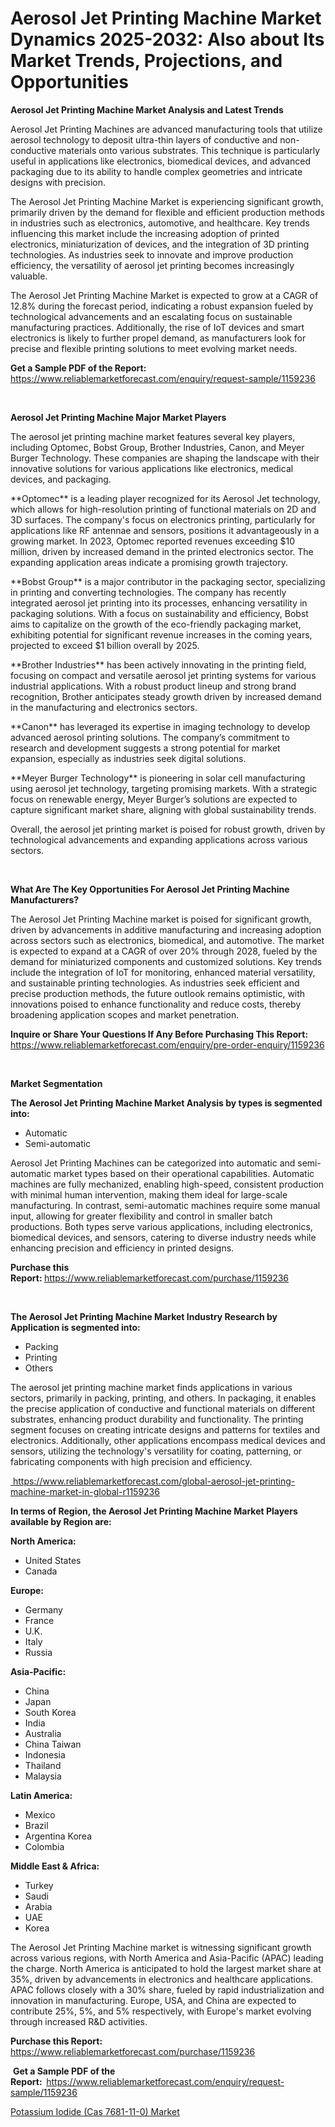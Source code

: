 <p><h1>Aerosol Jet Printing Machine Market Dynamics 2025-2032: Also about Its Market Trends, Projections, and Opportunities</h1></p><p><strong>Aerosol Jet Printing Machine Market Analysis and Latest Trends</strong></p>
<p><p>Aerosol Jet Printing Machines are advanced manufacturing tools that utilize aerosol technology to deposit ultra-thin layers of conductive and non-conductive materials onto various substrates. This technique is particularly useful in applications like electronics, biomedical devices, and advanced packaging due to its ability to handle complex geometries and intricate designs with precision. </p><p>The Aerosol Jet Printing Machine Market is experiencing significant growth, primarily driven by the demand for flexible and efficient production methods in industries such as electronics, automotive, and healthcare. Key trends influencing this market include the increasing adoption of printed electronics, miniaturization of devices, and the integration of 3D printing technologies. As industries seek to innovate and improve production efficiency, the versatility of aerosol jet printing becomes increasingly valuable.</p><p>The Aerosol Jet Printing Machine Market is expected to grow at a CAGR of 12.8% during the forecast period, indicating a robust expansion fueled by technological advancements and an escalating focus on sustainable manufacturing practices. Additionally, the rise of IoT devices and smart electronics is likely to further propel demand, as manufacturers look for precise and flexible printing solutions to meet evolving market needs.</p></p>
<p><strong>Get a Sample PDF of the Report:&nbsp;</strong> <a href="https://www.reliablemarketforecast.com/enquiry/request-sample/1159236?utm_campaign=3129&utm_medium=2&utm_source=Github&utm_content=ia&utm_term=22032025&utm_id=aerosol-jet-printing-machine">https://www.reliablemarketforecast.com/enquiry/request-sample/1159236</a></p>
<p>&nbsp;</p>
<p><strong>Aerosol Jet Printing Machine Major Market Players</strong></p>
<p><p>The aerosol jet printing machine market features several key players, including Optomec, Bobst Group, Brother Industries, Canon, and Meyer Burger Technology. These companies are shaping the landscape with their innovative solutions for various applications like electronics, medical devices, and packaging.</p><p>**Optomec** is a leading player recognized for its Aerosol Jet technology, which allows for high-resolution printing of functional materials on 2D and 3D surfaces. The company's focus on electronics printing, particularly for applications like RF antennae and sensors, positions it advantageously in a growing market. In 2023, Optomec reported revenues exceeding $10 million, driven by increased demand in the printed electronics sector. The expanding application areas indicate a promising growth trajectory.</p><p>**Bobst Group** is a major contributor in the packaging sector, specializing in printing and converting technologies. The company has recently integrated aerosol jet printing into its processes, enhancing versatility in packaging solutions. With a focus on sustainability and efficiency, Bobst aims to capitalize on the growth of the eco-friendly packaging market, exhibiting potential for significant revenue increases in the coming years, projected to exceed $1 billion overall by 2025.</p><p>**Brother Industries** has been actively innovating in the printing field, focusing on compact and versatile aerosol jet printing systems for various industrial applications. With a robust product lineup and strong brand recognition, Brother anticipates steady growth driven by increased demand in the manufacturing and electronics sectors.</p><p>**Canon** has leveraged its expertise in imaging technology to develop advanced aerosol printing solutions. The company’s commitment to research and development suggests a strong potential for market expansion, especially as industries seek digital solutions.</p><p>**Meyer Burger Technology** is pioneering in solar cell manufacturing using aerosol jet technology, targeting promising markets. With a strategic focus on renewable energy, Meyer Burger’s solutions are expected to capture significant market share, aligning with global sustainability trends. </p><p>Overall, the aerosol jet printing market is poised for robust growth, driven by technological advancements and expanding applications across various sectors.</p></p>
<p>&nbsp;</p>
<p><strong>What Are The Key Opportunities For Aerosol Jet Printing Machine Manufacturers?</strong></p>
<p><p>The Aerosol Jet Printing Machine market is poised for significant growth, driven by advancements in additive manufacturing and increasing adoption across sectors such as electronics, biomedical, and automotive. The market is expected to expand at a CAGR of over 20% through 2028, fueled by the demand for miniaturized components and customized solutions. Key trends include the integration of IoT for monitoring, enhanced material versatility, and sustainable printing technologies. As industries seek efficient and precise production methods, the future outlook remains optimistic, with innovations poised to enhance functionality and reduce costs, thereby broadening application scopes and market penetration.</p></p>
<p><strong>Inquire or Share Your Questions If Any Before Purchasing This Report:</strong> <a href="https://www.reliablemarketforecast.com/enquiry/pre-order-enquiry/1159236?utm_campaign=3129&utm_medium=2&utm_source=Github&utm_content=ia&utm_term=22032025&utm_id=aerosol-jet-printing-machine">https://www.reliablemarketforecast.com/enquiry/pre-order-enquiry/1159236</a></p>
<p>&nbsp;</p>
<p><strong>Market Segmentation</strong></p>
<p><strong>The Aerosol Jet Printing Machine Market Analysis by types is segmented into:</strong></p>
<p><ul><li>Automatic</li><li>Semi-automatic</li></ul></p>
<p><p>Aerosol Jet Printing Machines can be categorized into automatic and semi-automatic market types based on their operational capabilities. Automatic machines are fully mechanized, enabling high-speed, consistent production with minimal human intervention, making them ideal for large-scale manufacturing. In contrast, semi-automatic machines require some manual input, allowing for greater flexibility and control in smaller batch productions. Both types serve various applications, including electronics, biomedical devices, and sensors, catering to diverse industry needs while enhancing precision and efficiency in printed designs.</p></p>
<p><strong>Purchase this Report:&nbsp;</strong><a href="https://www.reliablemarketforecast.com/purchase/1159236?utm_campaign=3129&utm_medium=2&utm_source=Github&utm_content=ia&utm_term=22032025&utm_id=aerosol-jet-printing-machine">https://www.reliablemarketforecast.com/purchase/1159236</a></p>
<p>&nbsp;</p>
<p><strong>The Aerosol Jet Printing Machine Market Industry Research by Application is segmented into:</strong></p>
<p><ul><li>Packing</li><li>Printing</li><li>Others</li></ul></p>
<p><p>The aerosol jet printing machine market finds applications in various sectors, primarily in packing, printing, and others. In packaging, it enables the precise application of conductive and functional materials on different substrates, enhancing product durability and functionality. The printing segment focuses on creating intricate designs and patterns for textiles and electronics. Additionally, other applications encompass medical devices and sensors, utilizing the technology's versatility for coating, patterning, or fabricating components with high precision and efficiency.</p></p>
<p><a href="https://www.reliablemarketforecast.com/global-aerosol-jet-printing-machine-market-in-global-r1159236?utm_campaign=3129&utm_medium=2&utm_source=Github&utm_content=ia&utm_term=22032025&utm_id=aerosol-jet-printing-machine">&nbsp;https://www.reliablemarketforecast.com/global-aerosol-jet-printing-machine-market-in-global-r1159236</a></p>
<p><strong>In terms of Region, the Aerosol Jet Printing Machine Market Players available by Region are:</strong></p>
<p>
    <p> <strong> North America: </strong>
        <ul>
            <li>United States</li>
            <li>Canada</li>
        </ul>
        </p> 
    <p> <strong> Europe: </strong>
        <ul>
            <li>Germany</li>
            <li>France</li>
            <li>U.K.</li>
            <li>Italy</li>
            <li>Russia</li>
        </ul>
        </p> 
    <p> <strong> Asia-Pacific: </strong>
        <ul>
            <li>China</li>
            <li>Japan</li>
            <li>South Korea</li>
            <li>India</li>
            <li>Australia</li>
            <li>China Taiwan</li>
            <li>Indonesia</li>
            <li>Thailand</li>
            <li>Malaysia</li>
        </ul>
        </p> 
    <p> <strong> Latin America: </strong>
        <ul>
            <li>Mexico</li>
            <li>Brazil</li>
            <li>Argentina Korea</li>
            <li>Colombia</li>
        </ul>
        </p> 
    <p> <strong> Middle East & Africa: </strong>
        <ul>
            <li>Turkey</li>
            <li>Saudi</li>
            <li>Arabia</li>
            <li>UAE</li>
            <li>Korea</li>
        </ul>
    </p>
    </p>
<p><p>The Aerosol Jet Printing Machine market is witnessing significant growth across various regions, with North America and Asia-Pacific (APAC) leading the charge. North America is anticipated to hold the largest market share at 35%, driven by advancements in electronics and healthcare applications. APAC follows closely with a 30% share, fueled by rapid industrialization and innovation in manufacturing. Europe, USA, and China are expected to contribute 25%, 5%, and 5% respectively, with Europe's market evolving through increased R&D activities.</p></p>
<p><strong>Purchase this Report: </strong><a href="https://www.reliablemarketforecast.com/purchase/1159236?utm_campaign=3129&utm_medium=2&utm_source=Github&utm_content=ia&utm_term=22032025&utm_id=aerosol-jet-printing-machine">https://www.reliablemarketforecast.com/purchase/1159236</a></p>
<p>&nbsp;<strong>Get a Sample PDF of the Report:&nbsp;&nbsp;</strong><a href="https://www.reliablemarketforecast.com/enquiry/request-sample/1159236?utm_campaign=3129&utm_medium=2&utm_source=Github&utm_content=ia&utm_term=22032025&utm_id=aerosol-jet-printing-machine">https://www.reliablemarketforecast.com/enquiry/request-sample/1159236</a></p>
<p><strong></strong></p>
<p><p><a href="https://github.com/duscarajlha/Market-Research-Report-List-1/blob/main/potassium-iodide-cas-7681-11-0-market.md?utm_campaign=3129&utm_medium=2&utm_source=Github&utm_content=ia&utm_term=22032025&utm_id=aerosol-jet-printing-machine">Potassium Iodide (Cas 7681-11-0) Market</a></p></p>